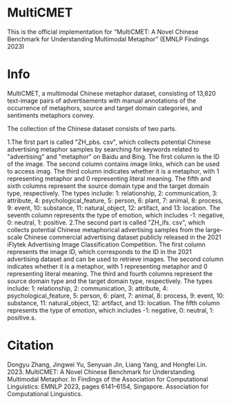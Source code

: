 # MultiCMET
This is the official implementation for “MultiCMET: A Novel Chinese Benchmark for Understanding Multimodal Metaphor” (EMNLP Findings 2023)

# Info

MultiCMET, a multimodal Chinese metaphor dataset, consisting of 13,820 text-image pairs of advertisements with manual annotations of the occurrence of metaphors, source and target domain categories, and sentiments metaphors convey. 

The collection of the Chinese dataset consists of two parts. 

1.The first part is called "ZH_pbs. csv", which collects potential Chinese advertising metaphor samples by searching for keywords related to "advertising" and "metaphor" on Baidu and Bing. The first column is the ID of the image. The second column contains image links, which can be used to access imag. The third column indicates whether it is a metaphor, with 1 representing metaphor and 0 representing literal meaning. The fifth and sixth columns represent the source domain type and the target domain type, respectively. The types include: 1: relationship, 2: communication, 3: attribute, 4: psychological_feature, 5: person, 6: plant, 7: animal, 8: process, 9: event, 10: substance, 11: natural_object, 12: artifact, and 13: location. The seventh column represents the type of emotion, which includes -1: negative, 0: neutral, 1: positive.
2.The second part is called "ZH_ifs. csv", which collects potential Chinese metaphorical advertising samples from the large-scale Chinese commercial advertising dataset publicly released in the 2021 iFlytek Advertising Image Classification Competition. The first column represents the image ID, which corresponds to the ID in the 2021 advertising dataset and can be used to retrieve images. The second column indicates whether it is a metaphor, with 1 representing metaphor and 0 representing literal meaning. The third and fourth columns represent the source domain type and the target domain type, respectively. The types include: 1: relationship, 2: communication, 3: attribute, 4: psychological_feature, 5: person, 6: plant, 7: animal, 8: process, 9: event, 10: substance, 11: natural_object, 12: artifact, and 13: location. The fifth column represents the type of emotion, which includes -1: negative, 0: neutral, 1: positive.s.

# Citation
Dongyu Zhang, Jingwei Yu, Senyuan Jin, Liang Yang, and Hongfei Lin. 2023. MultiCMET: A Novel Chinese Benchmark for Understanding Multimodal Metaphor. In Findings of the Association for Computational Linguistics: EMNLP 2023, pages 6141–6154, Singapore. Association for Computational Linguistics.
